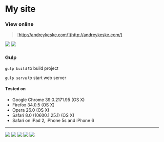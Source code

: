 # My site

### View online
> [http://andreykeske.com/](http://andreykeske.com/)

![](http://andreykeske.com/#/experiment-works)
![](https://raw.githubusercontent.com/keske/andreykeske.com/master/src/assets/images/gh/works.png)

### Gulp
`gulp build` to build project

`gulp serve` to start web server


#### Tested on
- Google Chrome 39.0.2171.95 (OS X)
- Firefox 34.0.5 (OS X)
- Opera 26.0 (OS X)
- Safari 8.0 (10600.1.25.1) (OS X)
- Safari on iPad 2, iPhone 5s and iPhone 6


- - -


![](http://andreykeske.com/assets/images/git/yo.png)
![](http://andreykeske.com/assets/images/git/bower.png)
![](http://andreykeske.com/assets/images/git/gulp.png)
![](http://andreykeske.com/assets/images/git/angular.png)
![](http://andreykeske.com/assets/images/git/sass.png)